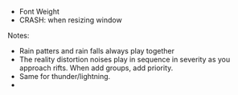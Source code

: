 * Font Weight
* CRASH: when resizing window

Notes:
* Rain patters and rain falls always play together
* The reality distortion noises play in sequence in severity as you approach rifts. When add groups, add priority.
* Same for thunder/lightning.
* 